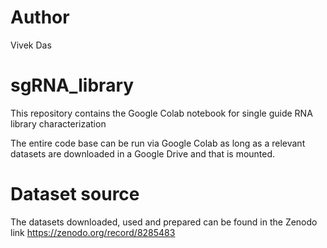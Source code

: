 # Author
Vivek Das

# sgRNA_library
This repository contains the Google Colab notebook for single guide RNA library characterization

The entire code base can be run via Google Colab as long as a relevant datasets are downloaded in a Google Drive and that is mounted.

# Dataset source

The datasets downloaded, used and prepared can be found in the Zenodo link https://zenodo.org/record/8285483
